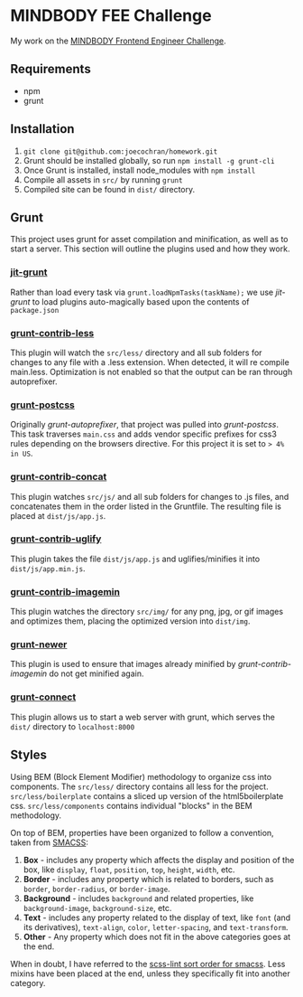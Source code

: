 # MINDBODY FEE Challenge
My work on the [MINDBODY Frontend Engineer Challenge](https://github.com/MINDBODY-FEE/homework).

## Requirements
- npm
- grunt

## Installation
1. `git clone git@github.com:joecochran/homework.git`
2. Grunt should be installed globally, so run `npm install -g grunt-cli`
3. Once Grunt is installed, install node_modules with `npm install`
4. Compile all assets in `src/` by running `grunt`
5. Compiled site can be found in `dist/` directory.

## Grunt
This project uses grunt for asset compilation and minification, as well as to
start a server. This section will outline the plugins used and how they work.

### [jit-grunt](https://github.com/shootaroo/jit-grunt)

Rather than load every task via `grunt.loadNpmTasks(taskName);` we use
*jit-grunt* to load plugins auto-magically based upon the contents of
`package.json` 

### [grunt-contrib-less](https://github.com/gruntjs/grunt-contrib-less)

This plugin will watch the `src/less/` directory and all sub folders for
changes to any file with a .less extension. When detected, it will re compile
main.less. Optimization is not enabled so that the output can be ran through autoprefixer.

### [grunt-postcss](https://github.com/nDmitry/grunt-postcss)

Originally *grunt-autoprefixer*, that project was pulled into *grunt-postcss*. This task traverses `main.css` and adds vendor specific prefixes for css3 rules depending on the browsers directive. For this project it is set to `> 4% in US`.

### [grunt-contrib-concat](https://github.com/gruntjs/grunt-contrib-concat)

This plugin watches `src/js/` and all sub folders for changes to .js files, and
concatenates them in the order listed in the Gruntfile. The resulting file is
placed at `dist/js/app.js`.

### [grunt-contrib-uglify](https://github.com/gruntjs/grunt-contrib-uglify)

This plugin takes the file `dist/js/app.js` and uglifies/minifies it into
`dist/js/app.min.js`.

### [grunt-contrib-imagemin](https://github.com/gruntjs/grunt-contrib-imagemin)

This plugin watches the directory `src/img/` for any png, jpg, or gif images
and optimizes them, placing the optimized version into `dist/img`.

### [grunt-newer](https://github.com/tschaub/grunt-newer)

This plugin is used to ensure that images already minified by
*grunt-contrib-imagemin* do not get minified again.

### [grunt-connect](https://github.com/gruntjs/grunt-contrib-connect)

This plugin allows us to start a web server with grunt, which serves the `dist/`
directory to `localhost:8000`

## Styles
Using BEM (Block Element Modifier) methodology to organize css into components.
The `src/less/` directory contains all less for the project. `src/less/boilerplate` contains a sliced up version of the html5boilerplate css. `src/less/components` contains individual "blocks" in the BEM methodology.

On top of BEM, properties have been organized to follow a convention, taken
from [SMACSS](https://smacss.com/book/formatting):

1. **Box** - includes any property which affects the display and position of the
box, like `display`, `float`, `position`, `top`, `height`, `width`, etc.
2. **Border** - includes any property which is related to borders, such as `border`, `border-radius`, or `border-image`.
3. **Background** - includes `background` and related properties, like `background-image`, `background-size`, etc.
4. **Text** - includes any property related to the display of text, like `font` (and its derivatives), `text-align`, `color`, `letter-spacing`, and `text-transform`. 
5. **Other** - Any property which does not fit in the above categories goes at the end.

When in doubt, I have referred to the [scss-lint sort order for smacss](https://github.com/brigade/scss-lint/blob/master/data/property-sort-orders/smacss.txt). Less mixins have been placed at the end, unless they specifically fit into another category.
